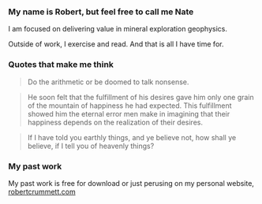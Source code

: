 ### My name is Robert, but feel free to call me Nate

I am focused on delivering value in mineral exploration geophysics.

Outside of work, I exercise and read. And that is all I have time for.

### Quotes that make me think

> Do the arithmetic or be doomed to talk nonsense.

> He soon felt that the fulfillment of his desires gave him only one grain of the mountain of happiness he had expected. This fulfillment showed him the eternal error men make in imagining that their happiness depends on the realization of their desires.

> If I have told you earthly things, and ye believe not, how shall ye believe, if I tell you of heavenly things?

### My past work

My past work is free for download or just perusing on my personal website, [robertcrummett.com](robertcrummett.com)
